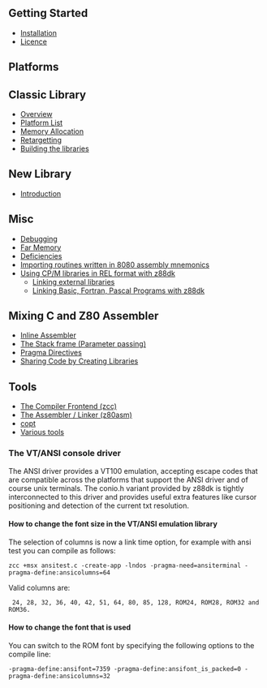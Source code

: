 ## Getting Started

* [Installation](installation)
* [Licence](license)

## Platforms


## Classic Library

* [Overview](Classic-Overview)
* [Platform List](Platform)
* [Memory Allocation](Classic-allocation)
* [Retargetting](Classic--Retargetting)
* [Building the libraries](libsrc)

## New Library

* [Introduction](front)

## Misc

* [Debugging](debugging)
* [Far Memory](farmem)
* [Deficiencies](deficient)
* [Importing routines written in 8080 assembly mnemonics](8080toz80)
* [Using CP/M libraries in REL format with z88dk](relformat)
  * [Linking external libraries](libraries)
  * [Linking Basic, Fortran, Pascal Programs with z88dk](programs)

## Mixing C and Z80 Assembler

* [Inline Assembler](inlineasm)
* [The Stack frame (Parameter passing)](stackframe)
* [Pragma Directives](pragmas)
* [Sharing Code by Creating Libraries](creating_libraries)

## Tools

* [The Compiler Frontend (zcc)](Tool-zcc)
* [The Assembler / Linker (z80asm)](Tool-z80asm)
* [copt](Tool--copt)
* [Various tools](tools)




### The VT/ANSI console driver

The ANSI driver provides a VT100 emulation, accepting escape codes that are compatible across the platforms that support the ANSI driver and of course unix terminals.
The conio.h variant provided by z88dk is tightly interconnected to this driver and provides useful extra features like cursor positioning and detection of the current txt resolution.

#### How to change the font size in the VT/ANSI emulation library

The selection of columns is now a link time option, for example with ansi test you can compile as follows:

    zcc +msx ansitest.c -create-app -lndos -pragma-need=ansiterminal -pragma-define:ansicolumns=64

Valid columns are:

     24, 28, 32, 36, 40, 42, 51, 64, 80, 85, 128, ROM24, ROM28, ROM32 and ROM36.

#### How to change the font that is used

You can switch to the ROM font by specifying the following options to the compile line:

    -pragma-define:ansifont=7359 -pragma-define:ansifont_is_packed=0 -pragma-define:ansicolumns=32
